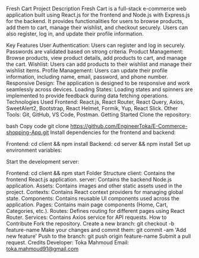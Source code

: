 Fresh Cart
Project Description
Fresh Cart is a full-stack e-commerce web application built using React.js for the frontend and Node.js with Express.js for the backend. It provides functionalities for users to browse products, add them to cart, manage their wishlist, and checkout securely. Users can also register, log in, and update their profile information.

Key Features
User Authentication: Users can register and log in securely. Passwords are validated based on strong criteria.
Product Management: Browse products, view product details, add products to cart, and manage the cart.
Wishlist: Users can add products to their wishlist and manage their wishlist items.
Profile Management: Users can update their profile information, including name, email, password, and phone number.
Responsive Design: The application is designed to be responsive and work seamlessly across devices.
Loading States: Loading states and spinners are implemented to provide feedback during data fetching operations.
Technologies Used
Frontend: React.js, React Router, React Query, Axios, SweetAlert2, Bootstrap, React Helmet, Formik, Yup, React Slick.
Other Tools: Git, GitHub, VS Code, Postman.
Getting Started
Clone the repository:

bash
Copy code
git clone https://github.com/EngineerToka/E-Commerce-shopping-App.git
Install dependencies for the frontend and backend:

Frontend: cd client && npm install
Backend: cd server && npm install
Set up environment variables:

Start the development server:

Frontend: cd client && npm start
Folder Structure
client: Contains the frontend React.js application.
server: Contains the backend Node.js application.
Assets: Contains images and other static assets used in the project.
Contexts: Contains React context providers for managing global state.
Components: Contains reusable UI components used across the application.
Pages: Contains main page components (Home, Cart, Categories, etc.).
Routes: Defines routing for different pages using React Router.
Services: Contains Axios service for API requests.
How to Contribute
Fork the repository.
Create a new branch: git checkout -b feature-name
Make your changes and commit them: git commit -am 'Add new feature'
Push to the branch: git push origin feature-name
Submit a pull request.
Credits
Developer: Toka Mahmoud
Email: toka.mahmoud91@gmail.com
